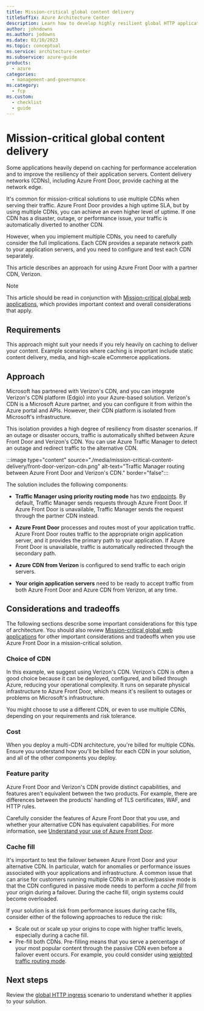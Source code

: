 ```yaml
---
title: Mission-critical global content delivery
titleSuffix: Azure Architecture Center
description: Learn how to develop highly resilient global HTTP applications when your focus is on content delivery and caching.
author: johndowns
ms.author: jodowns
ms.date: 03/10/2023
ms.topic: conceptual
ms.service: architecture-center
ms.subservice: azure-guide
products:
  - azure
categories:
  - management-and-governance
ms.category:
  - fcp
ms.custom:
  - checklist
  - guide
---
```


# Mission-critical global content delivery

Some applications heavily depend on caching for performance acceleration and to improve the resiliency of their application servers. Content delivery networks (CDNs), including Azure Front Door, provide caching at the network edge.

It's common for mission-critical solutions to use multiple CDNs when serving their traffic. Azure Front Door provides a high uptime SLA, but by using multiple CDNs, you can achieve an even higher level of uptime. If one CDN has a disaster, outage, or performance issue, your traffic is automatically diverted to another CDN.

However, when you implement multiple CDNs, you need to carefully consider the full implications. Each CDN provides a separate network path to your application servers, and you need to configure and test each CDN separately.

This article describes an approach for using Azure Front Door with a partner CDN, Verizon.

> [!NOTE]
> This article should be read in conjunction with [Mission-critical global web applications](./overview.md), which provides important context and overall considerations that apply.

## Requirements

This approach might suit your needs if you rely heavily on caching to deliver your content. Example scenarios where caching is important include static content delivery, media, and high-scale eCommerce applications.

## Approach

Microsoft has partnered with Verizon's CDN, and you can integrate Verizon's CDN platform (Edgio) into your Azure-based solution. Verizon's CDN is a Microsoft Azure partner, and you can configure it from within the Azure portal and APIs. However, their CDN platform is isolated from Microsoft's infrastructure.

This isolation provides a high degree of resiliency from disaster scenarios. If an outage or disaster occurs, traffic is automatically shifted between Azure Front Door and Verizon's CDN. You can use Azure Traffic Manager to detect an outage and redirect traffic to the alternative CDN.

:::image type="content" source="./media/mission-critical-content-delivery/front-door-verizon-cdn.png" alt-text="Traffic Manager routing between Azure Front Door and Verizon's CDN." border="false":::

The solution includes the following components:

- **Traffic Manager using priority routing mode** has two [endpoints](/azure/traffic-manager/traffic-manager-endpoint-types). By default, Traffic Manager sends requests through Azure Front Door. If Azure Front Door is unavailable, Traffic Manager sends the request through the partner CDN instead.

- **Azure Front Door** processes and routes most of your application traffic. Azure Front Door routes traffic to the appropriate origin application server, and it provides the primary path to your application. If Azure Front Door is unavailable, traffic is automatically redirected through the secondary path.

- **Azure CDN from Verizon** is configured to send traffic to each origin servers.

- **Your origin application servers** need to be ready to accept traffic from both Azure Front Door and Azure CDN from Verizon, at any time.

## Considerations and tradeoffs

The following sections describe some important considerations for this type of architecture. You should also review [Mission-critical global web applications](./overview.md) for other important considerations and tradeoffs when you use Azure Front Door in a mission-critical solution.

### Choice of CDN

In this example, we suggest using Verizon's CDN. Verizon's CDN is often a good choice because it can be deployed, configured, and billed through Azure, reducing your operational complexity. It runs on separate physical infrastructure to Azure Front Door, which means it's resilient to outages or problems on Microsoft's infrastructure.

You might choose to use a different CDN, or even to use multiple CDNs, depending on your requirements and risk tolerance.

### Cost

When you deploy a multi-CDN architecture, you're billed for multiple CDNs. Ensure you understand how you'll be billed for each CDN in your solution, and all of the other components you deploy.

### Feature parity

Azure Front Door and Verizon's CDN provide distinct capabilities, and features aren't equivalent between the two products. For example, there are differences between the products' handling of TLS certificates, WAF, and HTTP rules.

Carefully consider the features of Azure Front Door that you use, and whether your alternative CDN has equivalent capabilities. For more information, see [Understand your use of Azure Front Door](./overview.md#understand-your-use-of-azure-front-door).

### Cache fill

It's important to test the failover between Azure Front Door and your alternative CDN. In particular, watch for anomalies or performance issues associated with your applications and infrastructure. A common issue that can arise for customers running multiple CDNs in an active/passive mode is that the CDN configured in passive mode needs to perform a *cache fill* from your origin during a failover. During the cache fill, origin systems could become overloaded.

If your solution is at risk from performance issues during cache fills, consider either of the following approaches to reduce the risk:

- Scale out or scale up your origins to cope with higher traffic levels, especially during a cache fill.
- Pre-fill both CDNs. Pre-filling means that you serve a percentage of your most popular content through the passive CDN even before a failover event occurs. For example, you could consider using [weighted traffic routing mode](/azure/traffic-manager/traffic-manager-routing-methods#weighted-traffic-routing-method).


## Next steps

Review the [global HTTP ingress](./mission-critical-global-http-ingress.md) scenario to understand whether it applies to your solution.
